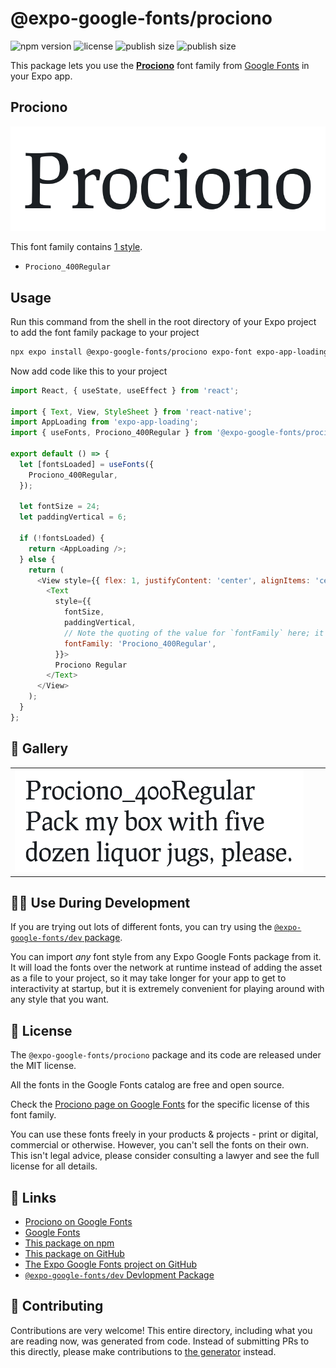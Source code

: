 # @expo-google-fonts/prociono

![npm version](https://flat.badgen.net/npm/v/@expo-google-fonts/prociono)
![license](https://flat.badgen.net/github/license/expo/google-fonts)
![publish size](https://flat.badgen.net/packagephobia/install/@expo-google-fonts/prociono)
![publish size](https://flat.badgen.net/packagephobia/publish/@expo-google-fonts/prociono)

This package lets you use the [**Prociono**](https://fonts.google.com/specimen/Prociono) font family from [Google Fonts](https://fonts.google.com/) in your Expo app.

## Prociono

![Prociono](./font-family.png)

This font family contains [1 style](#-gallery).

- `Prociono_400Regular`

## Usage

Run this command from the shell in the root directory of your Expo project to add the font family package to your project
```sh
npx expo install @expo-google-fonts/prociono expo-font expo-app-loading
```

Now add code like this to your project
```js
import React, { useState, useEffect } from 'react';

import { Text, View, StyleSheet } from 'react-native';
import AppLoading from 'expo-app-loading';
import { useFonts, Prociono_400Regular } from '@expo-google-fonts/prociono';

export default () => {
  let [fontsLoaded] = useFonts({
    Prociono_400Regular,
  });

  let fontSize = 24;
  let paddingVertical = 6;

  if (!fontsLoaded) {
    return <AppLoading />;
  } else {
    return (
      <View style={{ flex: 1, justifyContent: 'center', alignItems: 'center' }}>
        <Text
          style={{
            fontSize,
            paddingVertical,
            // Note the quoting of the value for `fontFamily` here; it expects a string!
            fontFamily: 'Prociono_400Regular',
          }}>
          Prociono Regular
        </Text>
      </View>
    );
  }
};

```

## 🔡 Gallery


||||
|-|-|-|
|![Prociono_400Regular](./Prociono_400Regular.ttf.png)||||


## 👩‍💻 Use During Development

If you are trying out lots of different fonts, you can try using the [`@expo-google-fonts/dev` package](https://github.com/expo/google-fonts/tree/master/font-packages/dev#readme).

You can import *any* font style from any Expo Google Fonts package from it. It will load the fonts
over the network at runtime instead of adding the asset as a file to your project, so it may take longer
for your app to get to interactivity at startup, but it is extremely convenient
for playing around with any style that you want.

## 📖 License

The `@expo-google-fonts/prociono` package and its code are released under the MIT license.

All the fonts in the Google Fonts catalog are free and open source.

Check the [Prociono page on Google Fonts](https://fonts.google.com/specimen/Prociono) for the specific license of this font family.

You can use these fonts freely in your products & projects - print or digital, commercial or otherwise. However, you can't sell the fonts on their own. This isn't legal advice, please consider consulting a lawyer and see the full license for all details.

## 🔗 Links

- [Prociono on Google Fonts](https://fonts.google.com/specimen/Prociono)
- [Google Fonts](https://fonts.google.com/)
- [This package on npm](https://www.npmjs.com/package/@expo-google-fonts/prociono)
- [This package on GitHub](https://github.com/expo/google-fonts/tree/master/font-packages/prociono)
- [The Expo Google Fonts project on GitHub](https://github.com/expo/google-fonts)
- [`@expo-google-fonts/dev` Devlopment Package](https://github.com/expo/google-fonts/tree/master/font-packages/dev)

## 🤝 Contributing

Contributions are very welcome! This entire directory, including what you are reading now, was generated from code. Instead of submitting PRs to this directly, please make contributions to [the generator](https://github.com/expo/google-fonts/tree/master/packages/generator) instead.
